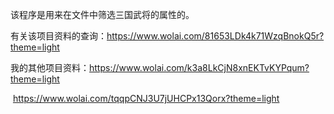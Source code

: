 该程序是用来在文件中筛选三国武将的属性的。

有关该项目资料的查询：https://www.wolai.com/81653LDk4k71WzqBnokQ5r?theme=light

我的其他项目资料：https://www.wolai.com/k3a8LkCjN8xnEKTvKYPqum?theme=light

​								  https://www.wolai.com/tqqpCNJ3U7jUHCPx13Qorx?theme=light

